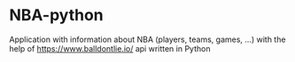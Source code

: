 # NBA-python
Application with information about NBA (players, teams, games, ...) with the help of https://www.balldontlie.io/ api written in Python

